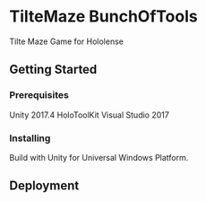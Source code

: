 # TilteMaze BunchOfTools

Tilte Maze Game for Hololense

## Getting Started

### Prerequisites

Unity 2017.4
HoloToolKit
Visual Studio 2017

### Installing

Build with Unity for Universal Windows Platform.


## Deployment

